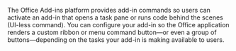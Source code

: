 The Office Add-ins platform provides add-in commands so users can activate an add-in that opens a task pane or runs code behind the scenes (UI-less command). You can configure your add-in so the Office application renders a custom ribbon or menu command button&mdash;or even a group of buttons&mdash;depending on the tasks your add-in is making available to users.